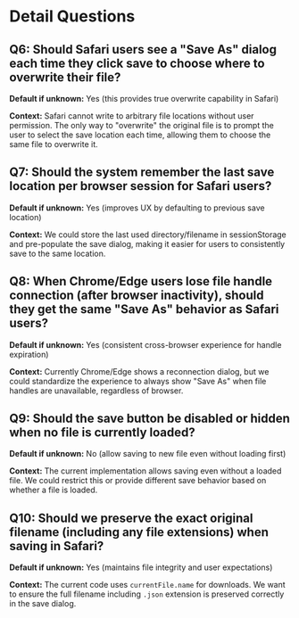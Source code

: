 # Detail Questions

## Q6: Should Safari users see a "Save As" dialog each time they click save to choose where to overwrite their file?
**Default if unknown:** Yes (this provides true overwrite capability in Safari)

**Context:** Safari cannot write to arbitrary file locations without user permission. The only way to "overwrite" the original file is to prompt the user to select the save location each time, allowing them to choose the same file to overwrite it.

## Q7: Should the system remember the last save location per browser session for Safari users?
**Default if unknown:** Yes (improves UX by defaulting to previous save location)

**Context:** We could store the last used directory/filename in sessionStorage and pre-populate the save dialog, making it easier for users to consistently save to the same location.

## Q8: When Chrome/Edge users lose file handle connection (after browser inactivity), should they get the same "Save As" behavior as Safari users?
**Default if unknown:** Yes (consistent cross-browser experience for handle expiration)

**Context:** Currently Chrome/Edge shows a reconnection dialog, but we could standardize the experience to always show "Save As" when file handles are unavailable, regardless of browser.

## Q9: Should the save button be disabled or hidden when no file is currently loaded?
**Default if unknown:** No (allow saving to new file even without loading first)

**Context:** The current implementation allows saving even without a loaded file. We could restrict this or provide different save behavior based on whether a file is loaded.

## Q10: Should we preserve the exact original filename (including any file extensions) when saving in Safari?
**Default if unknown:** Yes (maintains file integrity and user expectations)

**Context:** The current code uses `currentFile.name` for downloads. We want to ensure the full filename including `.json` extension is preserved correctly in the save dialog.